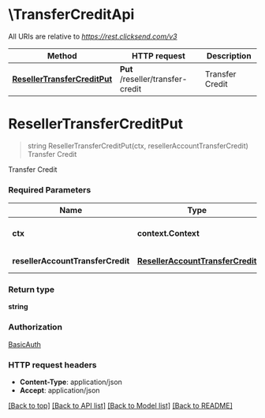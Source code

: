 # \TransferCreditApi

All URIs are relative to *https://rest.clicksend.com/v3*

Method | HTTP request | Description
------------- | ------------- | -------------
[**ResellerTransferCreditPut**](TransferCreditApi.md#ResellerTransferCreditPut) | **Put** /reseller/transfer-credit | Transfer Credit


# **ResellerTransferCreditPut**
> string ResellerTransferCreditPut(ctx, resellerAccountTransferCredit)
Transfer Credit

Transfer Credit

### Required Parameters

Name | Type | Description  | Notes
------------- | ------------- | ------------- | -------------
 **ctx** | **context.Context** | context for authentication, logging, cancellation, deadlines, tracing, etc.
  **resellerAccountTransferCredit** | [**ResellerAccountTransferCredit**](ResellerAccountTransferCredit.md)| ResellerAccountTransferCredit model | 

### Return type

**string**

### Authorization

[BasicAuth](../README.md#BasicAuth)

### HTTP request headers

 - **Content-Type**: application/json
 - **Accept**: application/json

[[Back to top]](#) [[Back to API list]](../README.md#documentation-for-api-endpoints) [[Back to Model list]](../README.md#documentation-for-models) [[Back to README]](../README.md)

